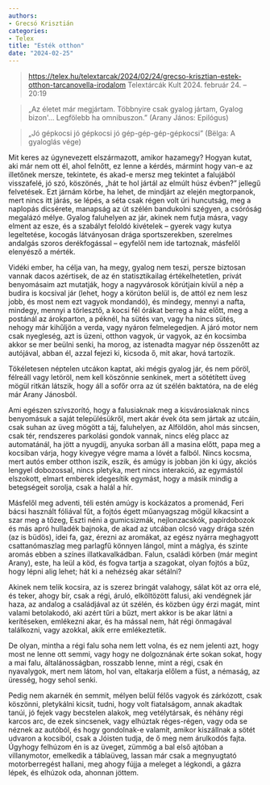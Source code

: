 ```yaml
---
authors:
- Grecsó Krisztián
categories:
- Telex
title: "Esték otthon"
date: "2024-02-25"
---
```


> https://telex.hu/telextarcak/2024/02/24/grecso-krisztian-estek-otthon-tarcanovella-irodalom
> Telextárcák Kult 2024. február 24. – 20:19

> „Az életet már megjártam.
> Többnyire csak gyalog jártam,
> Gyalog bizon'…
> Legfölebb ha omnibuszon.”
> (Arany János: Epilógus)

> „Jó gépkocsi jó gépkocsi
> jó gép-gép-gép-gépkocsi”
> (Bëlga: A gyaloglás vége)

Mit keres az úgynevezett elszármazott, amikor hazamegy? Hogyan kutat, aki már nem ott él, ahol felnőtt, ez lenne a kérdés, mármint hogy van-e az illetőnek mersze, tekintete, és akad-e mersz meg tekintet a falujából visszafelé, jó szó, köszönés, „hát te hol jártál az elmúlt húsz évben?” jellegű felvetések. Ezt járnám körbe, ha lehet, de mindjárt az elején megtorpanok, mert nincs itt járás, se lépés, a séta csak régen volt úri huncutság, meg a naplopás dicsérete, manapság az út szélén bandukolni szégyen, a csóróság megalázó mélye. Gyalog faluhelyen az jár, akinek nem futja másra, vagy elment az esze, és a szabályt feloldó kivételek – gyerek vagy kutya legeltetése, kocogás látványosan drága sportszerekben, szerelmes andalgás szoros derékfogással – egyfelől nem ide tartoznak, másfelől elenyésző a mérték.

Vidéki ember, ha célja van, ha megy, gyalog nem teszi, persze biztosan vannak dacos azértisek, de az én statisztikailag értékelhetetlen, privát benyomásaim azt mutatják, hogy a nagyvárosok körútjain kívül a nép a budira is kocsival jár (lehet, hogy a körúton belül is, de attól ez nem lesz jobb, és most nem ezt vagyok mondandó), és mindegy, mennyi a nafta, mindegy, mennyi a törlesztő, a kocsi fél órákat berreg a ház előtt, meg a postánál az árokparton, a péknél, ha sütés van, vagy ha nincs sütés, nehogy már kihűljön a verda, vagy nyáron felmelegedjen. A járó motor nem csak nyegleség, azt is üzeni, otthon vagyok, úr vagyok, az én kocsimba akkor se mer beülni senki, ha morog, az istenadta magyar nép összenőtt az autójával, abban él, azzal fejezi ki, kicsoda ő, mit akar, hová tartozik.

Tökéletesen néptelen utcákon kaptat, aki mégis gyalog jár, és nem pöröl, félreáll vagy letöröl, nem kell köszönnie senkinek, mert a sötétített üveg mögül ritkán látszik, hogy áll a sofőr orra az út szélén baktatóra, na de elég már Arany Jánosból.

Ami egészen szívszorító, hogy a falusiaknak meg a kisvárosiaknak nincs benyomásuk a saját településükről, mert akár évek óta sem jártak az utcáin, csak suhan az üveg mögött a táj, faluhelyen, az Alföldön, ahol más sincsen, csak tér, rendszeres parkolási gondok vannak, nincs elég placc az automatánál, ha jött a nyugdíj, anyuka sorban áll a masina előtt, papa meg a kocsiban várja, hogy kivegye végre mama a lóvét a falból. Nincs kocsma, mert autós ember otthon iszik, eszik, és amúgy is jobban jön ki úgy, akciós lengyel dobozossal, nincs pletyka, mert nincs interakció, az egymástól elszokott, elmart emberek idegesítik egymást, hogy a másik mindig a betegségeit sorolja, csak a halál a hír.

Másfelől meg adventi, téli estén amúgy is kockázatos a promenád, Feri bácsi használt fóliával fűt, a fojtós égett műanyagszag mögül kikacsint a szar meg a tőzeg, Eszti néni a gumicsizmák, nejlonzacskók, papírdobozok és más apró hulladék bajnoka, de akad az utcában olcsó vagy drága szén (az is büdös), idei fa, gaz, érezni az aromákat, az egész nyárra meghagyott csattanómaszlag meg parlagfű könnyen lángol, mint a máglya, és szinte aromás ebben a színes illatkavalkádban. Falun, családi körben (már megint Arany), este, ha leül a köd, és fogva tartja a szagokat, olyan fojtós a bűz, hogy lépni alig lehet; hát ki a nehézség akar sétálni?

Akinek nem telik kocsira, az is szerez bringát valahogy, sálat köt az orra elé, és teker, ahogy bír, csak a régi, áruló, elköltözött falusi, aki vendégnek jár haza, az andalog a családjával az út szélén, és közben úgy érzi magát, mint valami betolakodó, aki azért tűri a bűzt, mert akkor is be akar látni a kerítéseken, emlékezni akar, és ha mással nem, hát régi önmagával találkozni, vagy azokkal, akik erre emlékeztetik.

De olyan, mintha a régi falu soha nem lett volna, és ez nem jelenti azt, hogy most ne lenne ott semmi, vagy hogy ne dolgoznának érte sokan sokat, hogy a mai falu, általánosságban, rosszabb lenne, mint a régi, csak én nyavalygok, mert nem látom, hol van, eltakarja előlem a füst, a némaság, az üresség, hogy sehol senki.

Pedig nem akarnék én semmit, mélyen belül félős vagyok és zárkózott, csak köszönni, pletykálni kicsit, tudni, hogy volt fiatalságom, annak akadtak tanúi, jó fejek vagy becstelen alakok, meg vetélytársak, és néhány régi karcos arc, de ezek sincsenek, vagy elhúztak réges-régen, vagy oda se néznek az autóból, és hogy gondolnak-e valamit, amikor kiszállnak a sötét udvaron a kocsiból, csak a Jóisten tudja, de ő meg nem árulkodós fajta. Úgyhogy felhúzom én is az üveget, zümmög a bal első ajtóban a villanymotor, emelkedik a táblaüveg, lassan már csak a megnyugtató motorberregést hallani, meg ahogy fújja a meleget a légkondi, a gázra lépek, és elhúzok oda, ahonnan jöttem.
